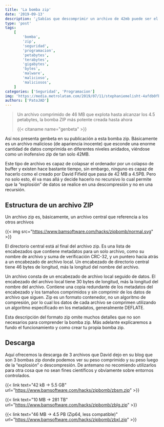 ```yaml
---
title: 'La bomba zip'
date: '2019-09-13'
description: '¿Sabías que descomprimir un archivo de 42mb puede ser el final de tu maquina? No te pierdas todo lo que tienes que saber sobre la bomba zip'
type: 'post'
tags:
    [
        'bomba',
        'zip',
        'seguridad',
        'programacion',
        'petabytes',
        'terabytes',
        'gigabytes',
        'bytes',
        'malware',
        'malicioso',
        'maliciosos',
    ]
categories: ['Seguridad', 'Programacion']
img: 'https://media.metrolatam.com/2019/07/11/stephaniemelisht-4afdb0fb4aeb4a6bdb8b5526ef50ca74-600x400.jpg'
authors: ['PatoJAD']
---
```


> Un archivo comprimido de 46 MB que explota hasta alcanzar los 4.5 petabytes, la bomba ZIP más potente creada hasta ahora
>
> {{< citaname name="genbeta" >}}

Así nos presenta genbeta en su publicación a esta bomba zip. Básicamente es un archivo malicioso (de apariencia inocente) que esconde una enorme cantidad de datos comprimida en diferentes niveles anidados, viéndose como un inofensivo zip de tan solo 42MB.

Este tipo de archivo es capaz de colapsar el ordenador por un colapso de buffer y existen hace bastante tiempo, sin embargo, ninguno es capaz de hacerlo como el creado por David Fifield que pasa de 42 MB a 4.5PB. Pero no solo esto, él va mas allá y decide hacerlo no recursivo lo cual permite que la “explosión” de datos se realice en una descompresión y no en una recursión.

## Estructura de un archivo ZIP

Un archivo zip es, básicamente, un archivo central que referencia a los otros archivos

{{< img src="https://www.bamsoftware.com/hacks/zipbomb/normal.svg" >}}

El directorio central está al final del archivo zip. Es una lista de encabezados que contiene metadatos para un solo archivo, como su nombre de archivo y suma de verificación CRC-32, y un puntero hacia atrás a un encabezado de archivo local. Un encabezado de directorio central tiene 46 bytes de longitud, más la longitud del nombre del archivo.

Un archivo consta de un encabezado de archivo local seguido de datos. El encabezado del archivo local tiene 30 bytes de longitud, más la longitud del nombre del archivo. Contiene una copia redundante de los metadatos del encabezado y los tamaños comprimidos y sin comprimir de los datos de archivo que siguen. Zip es un formato contenedor, no un algoritmo de compresión, por lo cual los datos de cada archivo se comprimen utilizando un algoritmo especificado en los metadatos, generalmente DEFLATE.

Esta descripción del formato zip omite muchos detalles que no son necesarios para comprender la bomba zip. Más adelante explicaremos a fundo el funcionamiento y como crear tu propia bomba zip.

## Descarga

Aquí ofrecemos la descarga de 3 archivos que David dejo en su blog que son 3 bombas zip donde podemos ver su peso comprimido y su peso luego de la “explosión” o descompresión. De antemano no recomiendo utilizarlos para otra cosa que no sean fines científicos y obviamente sobre entornos controlados.

{{< link text="42 kB	→	5.5 GB" url="https://www.bamsoftware.com/hacks/zipbomb/zbsm.zip" >}}

{{< link text="10 MB	→	281 TB" url="https://www.bamsoftware.com/hacks/zipbomb/zblg.zip" >}}

{{< link text="46 MB	→	4.5 PB (Zip64, less compatible)" url="https://www.bamsoftware.com/hacks/zipbomb/zbxl.zip" >}}
